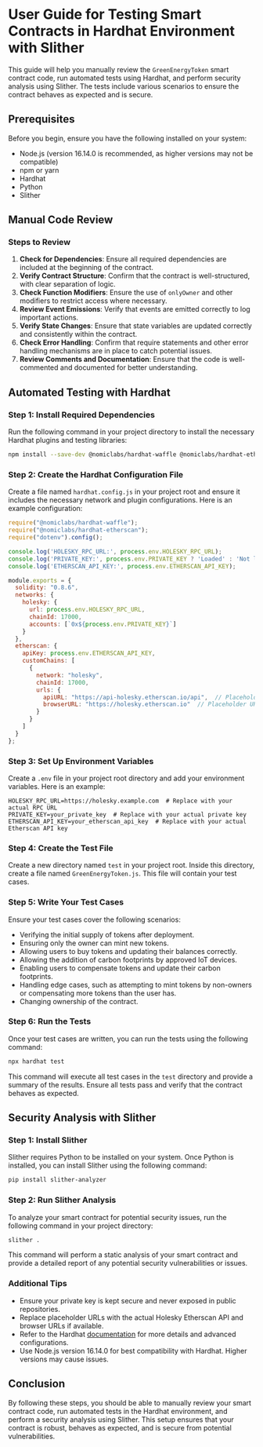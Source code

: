 # User Guide for Testing Smart Contracts in Hardhat Environment with Slither

This guide will help you manually review the `GreenEnergyToken` smart contract code, run automated tests using Hardhat, and perform security analysis using Slither. The tests include various scenarios to ensure the contract behaves as expected and is secure.

## Prerequisites

Before you begin, ensure you have the following installed on your system:
- Node.js (version 16.14.0 is recommended, as higher versions may not be compatible)
- npm or yarn
- Hardhat
- Python
- Slither

## Manual Code Review

### Steps to Review

1. **Check for Dependencies**: Ensure all required dependencies are included at the beginning of the contract.
2. **Verify Contract Structure**: Confirm that the contract is well-structured, with clear separation of logic.
3. **Check Function Modifiers**: Ensure the use of `onlyOwner` and other modifiers to restrict access where necessary.
4. **Review Event Emissions**: Verify that events are emitted correctly to log important actions.
5. **Verify State Changes**: Ensure that state variables are updated correctly and consistently within the contract.
6. **Check Error Handling**: Confirm that require statements and other error handling mechanisms are in place to catch potential issues.
7. **Review Comments and Documentation**: Ensure that the code is well-commented and documented for better understanding.

## Automated Testing with Hardhat

### Step 1: Install Required Dependencies

Run the following command in your project directory to install the necessary Hardhat plugins and testing libraries:

```bash
npm install --save-dev @nomiclabs/hardhat-waffle @nomiclabs/hardhat-ethers ethers chai
```

### Step 2: Create the Hardhat Configuration File

Create a file named `hardhat.config.js` in your project root and ensure it includes the necessary network and plugin configurations. Here is an example configuration:

```javascript
require("@nomiclabs/hardhat-waffle");
require("@nomiclabs/hardhat-etherscan");
require("dotenv").config();

console.log('HOLESKY_RPC_URL:', process.env.HOLESKY_RPC_URL);
console.log('PRIVATE_KEY:', process.env.PRIVATE_KEY ? 'Loaded' : 'Not loaded');
console.log('ETHERSCAN_API_KEY:', process.env.ETHERSCAN_API_KEY);

module.exports = {
  solidity: "0.8.6",
  networks: {
    holesky: {
      url: process.env.HOLESKY_RPC_URL,
      chainId: 17000,
      accounts: [`0x${process.env.PRIVATE_KEY}`]
    }
  },
  etherscan: {
    apiKey: process.env.ETHERSCAN_API_KEY,
    customChains: [
      {
        network: "holesky",
        chainId: 17000,
        urls: {
          apiURL: "https://api-holesky.etherscan.io/api",  // Placeholder URL, replace with the actual Holesky Etherscan API URL if available
          browserURL: "https://holesky.etherscan.io"  // Placeholder URL, replace with the actual Holesky Etherscan browser URL if available
        }
      }
    ]
  }
};
```

### Step 3: Set Up Environment Variables

Create a `.env` file in your project root directory and add your environment variables. Here is an example:

```dotenv
HOLESKY_RPC_URL=https://holesky.example.com  # Replace with your actual RPC URL
PRIVATE_KEY=your_private_key  # Replace with your actual private key
ETHERSCAN_API_KEY=your_etherscan_api_key  # Replace with your actual Etherscan API key
```

### Step 4: Create the Test File

Create a new directory named `test` in your project root. Inside this directory, create a file named `GreenEnergyToken.js`. This file will contain your test cases.

### Step 5: Write Your Test Cases

Ensure your test cases cover the following scenarios:
- Verifying the initial supply of tokens after deployment.
- Ensuring only the owner can mint new tokens.
- Allowing users to buy tokens and updating their balances correctly.
- Allowing the addition of carbon footprints by approved IoT devices.
- Enabling users to compensate tokens and update their carbon footprints.
- Handling edge cases, such as attempting to mint tokens by non-owners or compensating more tokens than the user has.
- Changing ownership of the contract.

### Step 6: Run the Tests

Once your test cases are written, you can run the tests using the following command:

```bash
npx hardhat test
```

This command will execute all test cases in the `test` directory and provide a summary of the results. Ensure all tests pass and verify that the contract behaves as expected.

## Security Analysis with Slither

### Step 1: Install Slither

Slither requires Python to be installed on your system. Once Python is installed, you can install Slither using the following command:

```bash
pip install slither-analyzer
```

### Step 2: Run Slither Analysis

To analyze your smart contract for potential security issues, run the following command in your project directory:

```bash
slither .
```

This command will perform a static analysis of your smart contract and provide a detailed report of any potential security vulnerabilities or issues.

### Additional Tips

- Ensure your private key is kept secure and never exposed in public repositories.
- Replace placeholder URLs with the actual Holesky Etherscan API and browser URLs if available.
- Refer to the Hardhat [documentation](https://hardhat.org/getting-started/) for more details and advanced configurations.
- Use Node.js version 16.14.0 for best compatibility with Hardhat. Higher versions may cause issues.

## Conclusion

By following these steps, you should be able to manually review your smart contract code, run automated tests in the Hardhat environment, and perform a security analysis using Slither. This setup ensures that your contract is robust, behaves as expected, and is secure from potential vulnerabilities.